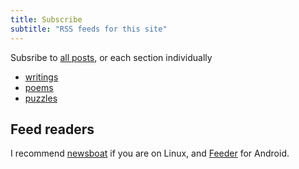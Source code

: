 ```yaml
---
title: Subscribe
subtitle: "RSS feeds for this site"
---
```


Subsribe to [all posts](/index.xml), or each section individually 

- [writings](/posts/index.xml)
- [poems](/poems/index.xml)
- [puzzles](/puzzles/index.xml)

## Feed readers

I recommend [newsboat](https://github.com/newsboat/newsboat) if you are on Linux, and [Feeder](https://f-droid.org/en/packages/com.nononsenseapps.feeder/) for Android.
